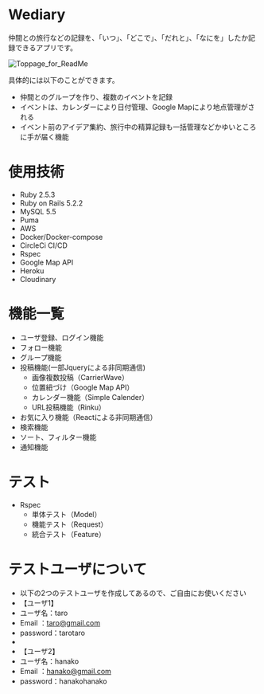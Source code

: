 
# Wediary
仲間との旅行などの記録を、「いつ」、「どこで」、「だれと」、「なにを」したか記録できるアプリです。

![Toppage_for_ReadMe](https://user-images.githubusercontent.com/60285180/107160195-14ef1f80-69d8-11eb-927b-89f53511d7a4.png)

具体的には以下のことができます。

* 仲間とのグループを作り、複数のイベントを記録
* イベントは、カレンダーにより日付管理、Google Mapにより地点管理がされる
* イベント前のアイデア集約、旅行中の精算記録も一括管理などかゆいところに手が届く機能

# 使用技術

* Ruby 2.5.3
* Ruby on Rails 5.2.2
* MySQL 5.5
* Puma
* AWS
* Docker/Docker-compose
* CircleCi CI/CD
* Rspec
* Google Map API
* Heroku
* Cloudinary

# 機能一覧

* ユーザ登録、ログイン機能
* フォロー機能
* グループ機能
* 投稿機能(一部Jqueryによる非同期通信)
    * 画像複数投稿（CarrierWave）
    * 位置紐づけ（Google Map API）
    * カレンダー機能（Simple Calender）
    * URL投稿機能（Rinku）
* お気に入り機能（Reactによる非同期通信）
* 検索機能
* ソート、フィルター機能
* 通知機能

# テスト

* Rspec
    * 単体テスト（Model）
    * 機能テスト（Request）
    * 統合テスト（Feature）


# テストユーザについて
* 以下の2つのテストユーザを作成してあるので、ご自由にお使いください
* 【ユーザ1】
* ユーザ名：taro
* Email   ：taro@gmail.com
* password：tarotaro
* 
* 【ユーザ2】
* ユーザ名：hanako
* Email   ：hanako@gmail.com
* password：hanakohanako

